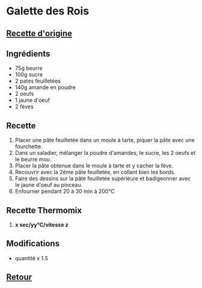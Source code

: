 # Galette des Rois
## [Recette d'origine](https://www.marmiton.org/recettes/recette_galette-des-rois-a-la-frangipane_20147.aspx)

## Ingrédients
- 75g beurre
- 100g sucre
- 2 pates feuilletées
- 140g amande en poudre
- 2 oeufs
- 1 jaune d'oeuf
- 2 fèves

## Recette
1. Placer une pâte feuilletée dans un moule à tarte, piquer la pâte avec une fourchette.
2. Dans un saladier, mélanger la poudre d'amandes, le sucre, les 2 oeufs et le beurre mou.
3. Placer la pâte obtenue dans le moule à tarte et y cacher la fève.
4. Recouvrir avec la 2ème pâte feuilletée, en collant bien les bords.
5. Faire des dessins sur la pâte feuilletée supérieure et badigeonner avec le jaune d'oeuf au pinceau.
6. Enfourner pendant 20 à 30 min à 200°C

## Recette Thermomix
1. **x sec/yy°C/vitesse z**

## Modifications
- quantité x 1.5


## [Retour](./)
